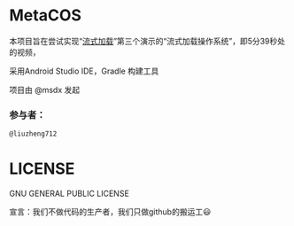 # MetaCOS
本项目旨在尝试实现“[流式加载](http://v.qq.com/boke/page/h/0/q/h0145ebh1vq.html)”第三个演示的“流式加载操作系统”，即5分39秒处的视频，

采用Android Studio IDE，Gradle 构建工具

项目由 @msdx 发起

### 参与者：

    @liuzheng712
    
# LICENSE
GNU GENERAL PUBLIC LICENSE

宣言：我们不做代码的生产者，我们只做github的搬运工:smiley: